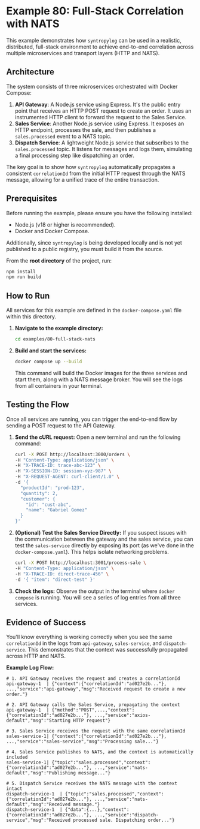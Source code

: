 # Example 80: Full-Stack Correlation with NATS

This example demonstrates how `syntropylog` can be used in a realistic, distributed, full-stack environment to achieve end-to-end correlation across multiple microservices and transport layers (HTTP and NATS).

## Architecture

The system consists of three microservices orchestrated with Docker Compose:

1.  **API Gateway**: A Node.js service using Express. It's the public entry point that receives an HTTP POST request to create an order. It uses an instrumented HTTP client to forward the request to the Sales Service.
2.  **Sales Service**: Another Node.js service using Express. It exposes an HTTP endpoint, processes the sale, and then publishes a `sales.processed` event to a NATS topic.
3.  **Dispatch Service**: A lightweight Node.js service that subscribes to the `sales.processed` topic. It listens for messages and logs them, simulating a final processing step like dispatching an order.

The key goal is to show how `syntropylog` automatically propagates a consistent `correlationId` from the initial HTTP request through the NATS message, allowing for a unified trace of the entire transaction.

## Prerequisites

Before running the example, please ensure you have the following installed:
-   Node.js (v18 or higher is recommended).
-   Docker and Docker Compose.

Additionally, since `syntropylog` is being developed locally and is not yet published to a public registry, you must build it from the source.

From the **root directory** of the project, run:
```bash
npm install
npm run build
```

## How to Run

All services for this example are defined in the `docker-compose.yaml` file within this directory.

1.  **Navigate to the example directory:**
    ```bash
    cd examples/80-full-stack-nats
    ```

2.  **Build and start the services:**
    ```bash
    docker compose up --build
    ```
    This command will build the Docker images for the three services and start them, along with a NATS message broker. You will see the logs from all containers in your terminal.

## Testing the Flow

Once all services are running, you can trigger the end-to-end flow by sending a POST request to the API Gateway.

1.  **Send the cURL request:**
    Open a new terminal and run the following command:
    ```bash
    curl -X POST http://localhost:3000/orders \
    -H "Content-Type: application/json" \
    -H "X-TRACE-ID: trace-abc-123" \
    -H "X-SESSION-ID: session-xyz-987" \
    -H "X-REQUEST-AGENT: curl-client/1.0" \
    -d '{
      "productId": "prod-123",
      "quantity": 2,
      "customer": {
        "id": "cust-abc",
        "name": "Gabriel Gomez"
      }
    }'
    ```

2.  **(Optional) Test the Sales Service Directly:**
    If you suspect issues with the communication between the gateway and the sales service, you can test the `sales-service` directly by exposing its port (as we've done in the `docker-compose.yaml`). This helps isolate networking problems.

    ```bash
    curl -X POST http://localhost:3001/process-sale \
    -H "Content-Type: application/json" \
    -H "X-TRACE-ID: direct-trace-456" \
    -d '{ "item": "direct-test" }'
    ```

3.  **Check the logs:**
    Observe the output in the terminal where `docker compose` is running. You will see a series of log entries from all three services.

## Evidence of Success

You'll know everything is working correctly when you see the same `correlationId` in the logs from `api-gateway`, `sales-service`, and `dispatch-service`. This demonstrates that the context was successfully propagated across HTTP and NATS.

**Example Log Flow:**

```log
# 1. API Gateway receives the request and creates a correlationId
api-gateway-1  | {"context":{"correlationId":"ad027e2b..."}, ...,"service":"api-gateway","msg":"Received request to create a new order."}

# 2. API Gateway calls the Sales Service, propagating the context
api-gateway-1  | {"method":"POST",...,"context":{"correlationId":"ad027e2b..."}, ...,"service":"axios-default","msg":"Starting HTTP request"}

# 3. Sales Service receives the request with the same correlationId
sales-service-1| {"context":{"correlationId":"ad027e2b..."}, ...,"service":"sales-service","msg":"Processing sale..."}

# 4. Sales Service publishes to NATS, and the context is automatically included
sales-service-1| {"topic":"sales.processed","context":{"correlationId":"ad027e2b..."}, ...,"service":"nats-default","msg":"Publishing message..."}

# 5. Dispatch Service receives the NATS message with the context intact
dispatch-service-1  | {"topic":"sales.processed","context":{"correlationId":"ad027e2b..."}, ...,"service":"nats-default","msg":"Received message."}
dispatch-service-1  | {"data":{...},"context":{"correlationId":"ad027e2b..."}, ...,"service":"dispatch-service","msg":"Received processed sale. Dispatching order..."}
``` 